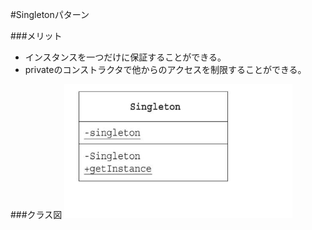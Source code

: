 #Singletonパターン

###メリット
* インスタンスを一つだけに保証することができる。
* privateのコンストラクタで他からのアクセスを制限することができる。


###クラス図
![クラス図](./クラス図.png)
